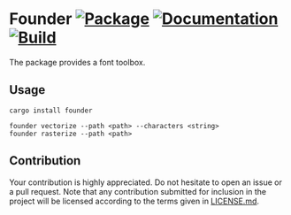 # Founder [![Package][package-img]][package-url] [![Documentation][documentation-img]][documentation-url] [![Build][build-img]][build-url]

The package provides a font toolbox.

## Usage

```
cargo install founder

founder vectorize --path <path> --characters <string>
founder rasterize --path <path>
```

## Contribution

Your contribution is highly appreciated. Do not hesitate to open an issue or a
pull request. Note that any contribution submitted for inclusion in the project
will be licensed according to the terms given in [LICENSE.md](LICENSE.md).

[build-img]: https://github.com/bodoni/workbench/workflows/build-founder/badge.svg
[build-url]: https://github.com/bodoni/workbench/actions/workflows/build-founder.yml
[documentation-img]: https://docs.rs/founder/badge.svg
[documentation-url]: https://docs.rs/founder
[package-img]: https://img.shields.io/crates/v/founder.svg
[package-url]: https://crates.io/crates/founder
